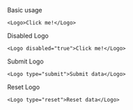 Basic usage

```
<Logo>Click me!</Logo>
```

Disabled Logo

```
<Logo disabled="true">Click me!</Logo>
```

Submit Logo

```
<Logo type="submit">Submit data</Logo>
```

Reset Logo

```
<Logo type="reset">Reset data</Logo>
```
